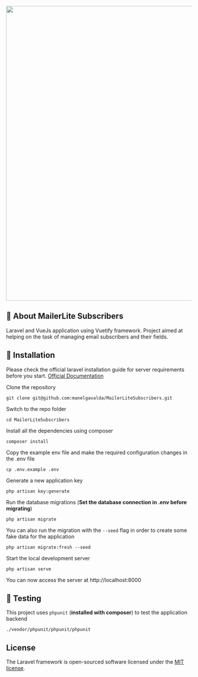 <p align="center"><img src="https://raw.githubusercontent.com/manelgavalda/MailerLiteSubscribers/master/public/img/MailerliteSubscribers.png" width="800"></p>

## :radio_button: About MailerLite Subscribers

Laravel and VueJs application using Vuetify framework. Project aimed at helping on the task of managing email subscribers and their fields.

## :rocket: Installation

Please check the official laravel installation guide for server requirements before you start. [Official Documentation](https://laravel.com/docs/6.x/installation#installation)

Clone the repository

    git clone git@github.com:manelgavalda/MailerLiteSubscribers.git

Switch to the repo folder

    cd MailerLiteSubscribers

Install all the dependencies using composer

    composer install

Copy the example env file and make the required configuration changes in the .env file

    cp .env.example .env

Generate a new application key

    php artisan key:generate

Run the database migrations (**Set the database connection in .env before migrating**)

    php artisan migrate

You can also run the migration with the `--seed` flag in order to create some fake data for the application

    php artisan migrate:fresh --seed

Start the local development server

    php artisan serve

You can now access the server at http://localhost:8000

## :100: Testing

This project uses `phpunit` (**installed with composer**) to test the application backend

	./vendor/phpunit/phpunit/phpunit

## License

The Laravel framework is open-sourced software licensed under the [MIT license](https://opensource.org/licenses/MIT).
